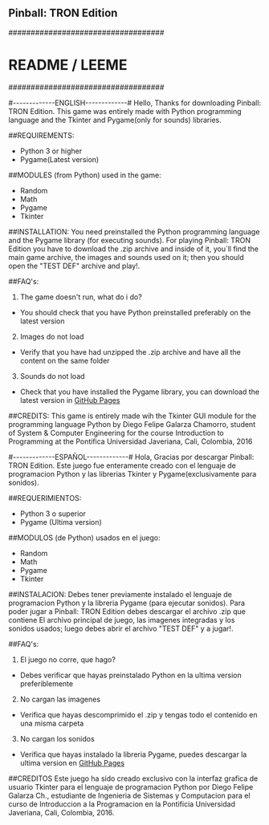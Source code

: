 ## Pinball: TRON Edition
###################################
#       README  / LEEME         ##
###################################

#-------------ENGLISH-------------#
Hello,
Thanks for downloading Pinball: TRON Edition. This game was entirely made with Python programming language and the
Tkinter and Pygame(only for sounds) libraries.

##REQUIREMENTS:
+ Python 3 or higher
+ Pygame(Latest version)

##MODULES (from Python) used in the game:
+ Random
+ Math
+ Pygame
+ Tkinter

##INSTALLATION:
You need preinstalled the Python programming language and the Pygame library (for executing sounds).
For playing Pinball: TRON Edition you have to download the .zip archive and inside of it, you´ll find the main game archive,
the images and sounds used on it; then you should open the "TEST DEF" archive and play!.

##FAQ's:
1. The game doesn't run, what do i do?
  + You should check that you have Python preinstalled preferably on the latest version
2. Images do not load
  + Verify that you have had unzipped the .zip archive and have all the content on the same folder
3. Sounds do not load
  + Check that you have installed the Pygame library, you can download the latest version in [GitHub Pages](python.org)

##CREDITS:
This game is entirely made wih the Tkinter GUI module for the programming language Python by 
Diego Felipe Galarza Chamorro, student of System & Computer Engineering for the course Introduction to Programming 
at the Pontifica Universidad Javeriana, Cali, Colombia, 2016

#-------------ESPAÑOL-------------#
Hola,
Gracias por descargar Pinball: TRON Edition. Este juego fue enteramente creado con el lenguaje de programacion Python 
y las librerias Tkinter y Pygame(exclusivamente para sonidos).

##REQUERIMIENTOS:
+ Python 3 o superior
+ Pygame (Ultima version)

##MODULOS (de Python) usados en el juego:
+ Random
+ Math
+ Pygame
+ Tkinter

##INSTALACION:
Debes tener previamente instalado el lenguaje de programacion Python y la libreria Pygame (para ejecutar sonidos).
Para poder jugar a Pinball: TRON Edition debes descargar el archivo .zip que contiene El archivo principal de juego, 
las imagenes integradas y los sonidos usados; luego debes abrir el archivo "TEST DEF" y a jugar!.

##FAQ's:
1. El juego no corre, que hago?
  + Debes verificar que hayas preinstalado Python en la ultima version preferiblemente
2. No cargan las imagenes
  + Verifica que hayas descomprimido el .zip y tengas todo el contenido en una misma carpeta
3. No cargan los sonidos
  + Verifica que hayas instalado la libreria Pygame, puedes descargar la ultima version en [GitHub Pages](python.org)

##CREDITOS
Este juego ha sido creado exclusivo con la interfaz grafica de usuario Tkinter para el lenguaje de programacion
Python por Diego Felipe Galarza Ch., estudiante de Ingenieria de Sistemas y Computacion para el curso de 
Introduccion a la Programacion en la Pontificia Universidad Javeriana, Cali, Colombia, 2016.
